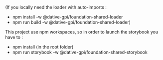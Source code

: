 (If you locally need the loader with auto-imports :
- npm install -w @dative-gpi/foundation-shared-loader
- npm run build -w @dative-gpi/foundation-shared-loader)

This project use npm workspaces, so in order to launch the storybook you have to :
- npm install (in the root folder)
- npm run storybook -w @dative-gpi/foundation-shared-storybook
